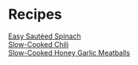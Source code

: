 # Recipes

[Easy Sautéed Spinach](recipe_files/sauteed_spinach.md)  
[Slow-Cooked Chili](recipe_files/slow-cooked-chili.md)  
[Slow-Cooked Honey Garlic Meatballs](recipe_files/slow-cooked-honey-garlic-meatballs.md)  
